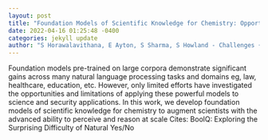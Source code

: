 ```yaml
--- 
layout: post 
title: "Foundation Models of Scientific Knowledge for Chemistry: Opportunities, Challenges and Lessons Learned" 
date: 2022-04-16 01:25:48 -0400 
categories: jekyll update 
author: "S Horawalavithana, E Ayton, S Sharma, S Howland - Challenges { &, 2022" 
--- 
```

Foundation models pre-trained on large corpora demonstrate significant gains across many natural language processing tasks and domains eg, law, healthcare, education, etc. However, only limited efforts have investigated the opportunities and limitations of applying these powerful models to science and security applications. In this work, we develop foundation models of scientific knowledge for chemistry to augment scientists with the advanced ability to perceive and reason at scale Cites: BoolQ: Exploring the Surprising Difficulty of Natural Yes/No